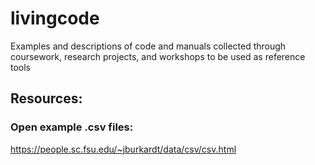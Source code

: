 # livingcode
Examples and descriptions of code and manuals collected through coursework, research projects, and workshops to be used as reference tools

## Resources:

### Open example .csv files:
https://people.sc.fsu.edu/~jburkardt/data/csv/csv.html
